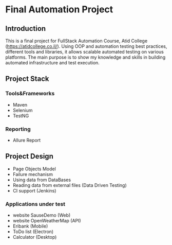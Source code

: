 # Final Automation Project

## Introduction
This is a final project for FullStack Automation Course, Atid College (https://atidcollege.co.il/).
Using OOP and automation testing best practices, different tools and libraries, it allows scalable
automated testing on various platforms. The main purpose is to show my knowledge and skills in 
building automated infrastructure and test execution.

## Project Stack

### Tools&Frameworks
- Maven
- Selenium
- TestNG

### Reporting
- Allure Report


## Project Design

* Page Objects Model 
* Failure mechanism
* Using data from DataBases 
* Reading data from external files (Data Driven Testing)
* CI support (Jenkins)

### Applications under test
- website SauseDemo (Web)
- website OpenWeatherMap (API)
- Eribank (Mobile)
- ToDo list (Electron)
- Calculator (Desktop)

